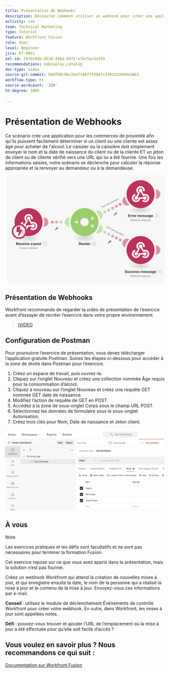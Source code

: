 ```yaml
---
title: Présentation de Webhooks
description: Découvrez comment utiliser un webhook pour créer une application afin de déterminer si un client ou une cliente est assez âgé pour acheter de l’alcool, le tout dans  [!DNL Adobe Workfront Fusion].
activity: use
team: Technical Marketing
type: Tutorial
feature: Workfront Fusion
role: User
level: Beginner
jira: KT-9051
exl-id: 7870c9db-d538-440a-8972-e7bc5ac5af93
recommendations: noDisplay,catalog
doc-type: video
source-git-commit: bbdf99c6bc1be714077fd94fc3f8325394de36b3
workflow-type: ht
source-wordcount: '339'
ht-degree: 100%

---
```


# Présentation de Webhooks

Ce scénario crée une application pour les commerces de proximité afin qu’ils puissent facilement déterminer si un client ou une cliente est assez âgé pour acheter de l&#39;alcool. Le caissier ou la caissière doit simplement envoyer le nom et la date de naissance du client ou de la cliente ET un jeton de client ou de cliente vérifié vers une URL qui lui a été fournie. Une fois les informations saisies, notre scénario se déclenche pour calculer la réponse appropriée et la renvoyer au demandeur ou à la demandeuse.

![Image montrant l’utilisation du module Switch](assets/beyond-basic-modules-5.png)

## Présentation de Webhooks

Workfront recommande de regarder la vidéo de présentation de l’exercice avant d’essayer de recréer l’exercice dans votre propre environnement.

>[!VIDEO](https://video.tv.adobe.com/v/335292/?quality=12&learn=on&enablevpops=1)


## Configuration de Postman

Pour poursuivre l’exercice de présentation, vous devez télécharger l’application gratuite Postman. Suivez les étapes ci-dessous pour accéder à la zone de droite dans Postman pour l’exercice.

1. Créez un espace de travail, puis ouvrez-le.
1. Cliquez sur l’onglet Nouveau et créez une collection nommée Âge requis pour la consommation d’alcool.
1. Cliquez à nouveau sur l’onglet Nouveau et créez une requête GET nommée GET date de naissance.
1. Modifiez l’action de requête de GET en POST.
1. Accédez à la zone de sous-onglet Corps sous le champ URL POST.
1. Sélectionnez les données de formulaire sous le sous-onglet Autorisation.
1. Créez trois clés pour Nom, Date de naissance et Jeton client.

![Image montrant l’utilisation du module Switch](assets/beyond-basic-modules-6.png)

## À vous

>[!NOTE]
>
>Les exercices pratiques et les défis sont facultatifs et ne sont pas nécessaires pour terminer la formation Fusion.

Cet exercice repose sur ce que vous avez appris dans la présentation, mais la solution n’est pas fournie.

Créez un webhook Workfront qui attend la création de nouvelles mises à jour, et qui enregistre ensuite la date, le nom de la personne qui a réalisé la mise à jour et le contenu de la mise à jour. Envoyez-vous ces informations par e-mail.

**Conseil** : utilisez le module de déclenchement Événements de contrôle Workfront pour créer votre webhook. En outre, dans Workfront, les mises à jour sont appelées notes.

**Défi** : pouvez-vous trouver et ajouter l’URL de l’emplacement où la mise à jour a été effectuée pour qu’elle soit facile d’accès ?


## Vous voulez en savoir plus ? Nous recommandons ce qui suit :

[Documentation sur Workfront Fusion](https://experienceleague.adobe.com/fr/docs/workfront-fusion/using/get-started-with-fusion/understand-workfront-fusion/workfront-fusion-overview)
